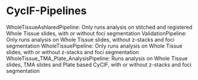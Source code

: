 # CycIF-Pipelines
WholeTissueAshlaredPipeline: Only runs analysis on stitched and registered Whole Tissue slides, with or without foci segmentation 
ValidationPipeline: Only runs analysis on Whole Tissue slides, without z-stacks and foci segmentation
WholeTissuePipeline: Only runs analysis on Whole Tissue slides, with or without z-stacks and foci segmentation
WholeTissue_TMA_Plate_AnalysisPipeline: Runs analysis on Whole Tissue slides, TMA slides and Plate based CyCIF, with or without z-stacks and foci segmentation 
